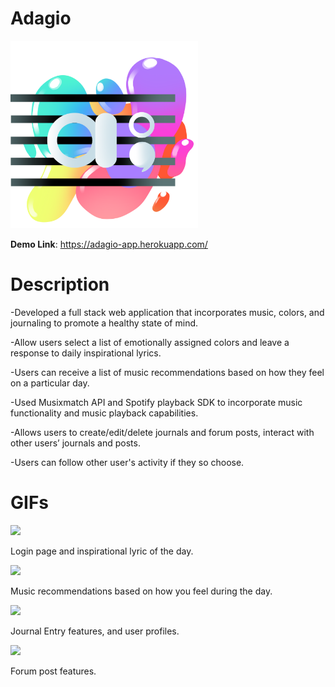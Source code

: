 # Adagio

<img src="client/src/logo.png" width="300">

**Demo Link**: https://adagio-app.herokuapp.com/

# Description

-Developed a full stack web application that incorporates music, colors, and journaling to promote a healthy state of mind.

-Allow users select a list of emotionally assigned colors and leave a response to daily inspirational lyrics.

-Users can receive a list of music recommendations based on how they feel on a particular day.

-Used Musixmatch API and Spotify playback SDK to incorporate music functionality and music playback capabilities.

-Allows users to create/edit/delete journals and forum posts, interact with other users’ journals and posts.

-Users can follow other user's activity if they so choose.

# GIFs

<img src="client/src/adagio1.gif" width="300">

Login page and inspirational lyric of the day.

<img src="client/src/adagio2.gif" width="300">

Music recommendations based on how you feel
during the day.

<img src="client/src/adagio3.gif" width="300">

Journal Entry features, and user profiles.

<img src="client/src/adagio4.gif" width="300">

Forum post features.



